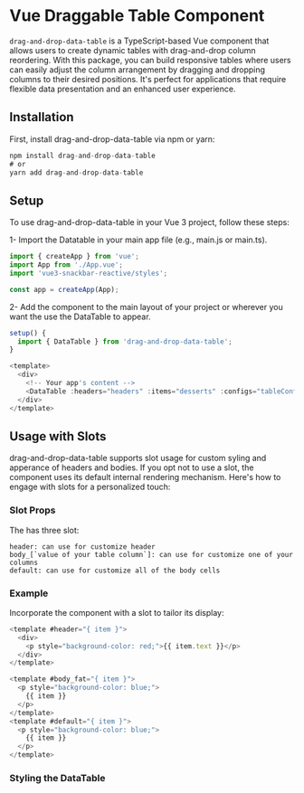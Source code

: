 # Vue Draggable Table Component

`drag-and-drop-data-table` is a TypeScript-based Vue component that allows users to create dynamic tables with drag-and-drop column reordering. With this package, you can build responsive tables where users can easily adjust the column arrangement by dragging and dropping columns to their desired positions. It's perfect for applications that require flexible data presentation and an enhanced user experience.

## Installation

First, install drag-and-drop-data-table via npm or yarn:

```javascript
npm install drag-and-drop-data-table
# or
yarn add drag-and-drop-data-table

```


## Setup

To use drag-and-drop-data-table in your Vue 3 project, follow these steps:

1- Import the Datatable in your main app file (e.g., main.js or main.ts).

```javascript
import { createApp } from 'vue';
import App from './App.vue';
import 'vue3-snackbar-reactive/styles';

const app = createApp(App);
```

2- Add the <DataTable/> component to the main layout of your project or wherever you want the use the DataTable to appear.


```javascript
setup() {
  import { DataTable } from 'drag-and-drop-data-table';
}
```
```javascript
<template>
  <div>
    <!-- Your app's content -->
    <DataTable :headers="headers" :items="desserts" :configs="tableConfig"/>
  </div>
</template>
```

## Usage with Slots

drag-and-drop-data-table supports slot usage for custom syling and apperance of headers and bodies. If you opt not to use a slot, the component uses its default internal rendering mechanism. Here's how to engage with slots for a personalized touch:


### Slot Props

The <DataTable />  has three slot:

    header: can use for customize header
    body_[`value of your table column`]: can use for customize one of your columns
    default: can use for customize all of the body cells

### Example

Incorporate the <snackbarMessage/> component with a slot to tailor its display:

```javascript
<template #header="{ item }">
  <div>
    <p style="background-color: red;">{{ item.text }}</p>
  </div>
</template>

<template #body_fat="{ item }">
  <p style="background-color: blue;">
    {{ item }}
  </p>
</template>
<template #default="{ item }">
  <p style="background-color: blue;">
    {{ item }}
  </p>
</template>
```

### Styling the DataTable
